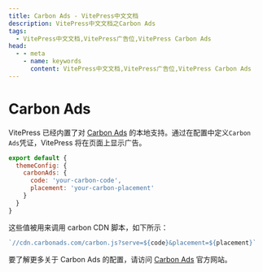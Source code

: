 ```yaml
---
title: Carbon Ads - VitePress中文文档
description: VitePress中文文档之Carbon Ads
tags: 
  - VitePress中文文档,VitePress广告位,VitePress Carbon Ads
head:
  - - meta
    - name: keywords
      content: VitePress中文文档,VitePress广告位,VitePress Carbon Ads
---
```


# Carbon Ads

VitePress 已经内置了对 [Carbon Ads](https://www.carbonads.net/) 的本地支持。通过在配置中定义`Carbon Ads`凭证，VitePress 将在页面上显示广告。

```js
export default {
  themeConfig: {
    carbonAds: {
      code: 'your-carbon-code',
      placement: 'your-carbon-placement'
    }
  }
}
```
这些值被用来调用 carbon CDN 脚本，如下所示：

```js
`//cdn.carbonads.com/carbon.js?serve=${code}&placement=${placement}`
```

要了解更多关于 Carbon Ads 的配置，请访问 [Carbon Ads](https://www.carbonads.net/) 官方网站。
